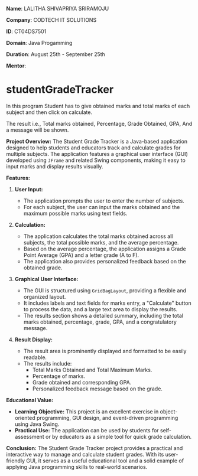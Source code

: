 **Name**: LALITHA SHIVAPRIYA SRIRAMOJU                                                    

**Company**: CODTECH IT SOLUTIONS

**ID**: CT04DS7501

**Domain**: Java Progamming

**Duration**: August 25th - September 25th

**Mentor**: 


# studentGradeTracker
In this program Student has to give obtained marks and total marks of each subject and then click on calculate.

The result i.e., Total marks obtained, Percentage, Grade Obtained, GPA, And a message will be shown.

**Project Overview:**
The Student Grade Tracker is a Java-based application designed to help students and educators track and calculate grades for multiple subjects. The application features a graphical user interface (GUI) developed using `JFrame` and related Swing components, making it easy to input marks and display results visually.

**Features:**
1. **User Input:**
   - The application prompts the user to enter the number of subjects.
   - For each subject, the user can input the marks obtained and the maximum possible marks using text fields.
  
2. **Calculation:**
   - The application calculates the total marks obtained across all subjects, the total possible marks, and the average percentage.
   - Based on the average percentage, the application assigns a Grade Point Average (GPA) and a letter grade (A to F).
   - The application also provides personalized feedback based on the obtained grade.

3. **Graphical User Interface:**
   - The GUI is structured using `GridBagLayout`, providing a flexible and organized layout.
   - It includes labels and text fields for marks entry, a "Calculate" button to process the data, and a large text area to display the results.
   - The results section shows a detailed summary, including the total marks obtained, percentage, grade, GPA, and a congratulatory message.

4. **Result Display:**
   - The result area is prominently displayed and formatted to be easily readable.
   - The results include:
     - Total Marks Obtained and Total Maximum Marks.
     - Percentage of marks.
     - Grade obtained and corresponding GPA.
     - Personalized feedback message based on the grade.

**Educational Value:**
- **Learning Objective:** This project is an excellent exercise in object-oriented programming, GUI design, and event-driven programming using Java Swing.
- **Practical Use:** The application can be used by students for self-assessment or by educators as a simple tool for quick grade calculation.

**Conclusion:**
The Student Grade Tracker project provides a practical and interactive way to manage and calculate student grades. With its user-friendly GUI, it serves as a useful educational tool and a solid example of applying Java programming skills to real-world scenarios.
